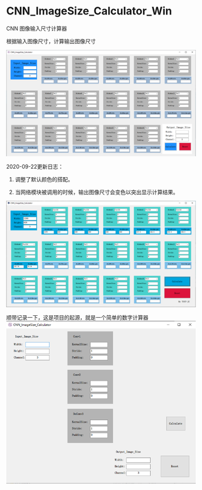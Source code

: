 # CNN_ImageSize_Calculator_Win

CNN 图像输入尺寸计算器

根据输入图像尺寸，计算输出图像尺寸

![UI](CNN_ImageSize_CalculatorV1.0.png)


2020-09-22更新日志：

1. 调整了默认颜色的搭配。

2. 当网络模块被调用的时候，输出图像尺寸会变色以突出显示计算结果。

![UI](CNN_ImageSize_CalculatorV1.1.png)


顺带记录一下，这是项目的起源，就是一个简单的数字计算器
![UI](CNN_ImageSize_CalculatorV0.1.png)

